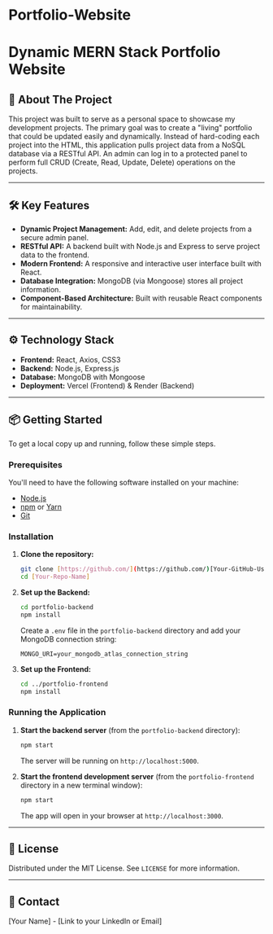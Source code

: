 # Portfolio-Website
# Dynamic MERN Stack Portfolio Website

## 🚀 About The Project

This project was built to serve as a personal space to showcase my development projects. The primary goal was to create a "living" portfolio that could be updated easily and dynamically. Instead of hard-coding each project into the HTML, this application pulls project data from a NoSQL database via a RESTful API. An admin can log in to a protected panel to perform full CRUD (Create, Read, Update, Delete) operations on the projects.

---

## 🛠️ Key Features

* **Dynamic Project Management:** Add, edit, and delete projects from a secure admin panel.
* **RESTful API:** A backend built with Node.js and Express to serve project data to the frontend.
* **Modern Frontend:** A responsive and interactive user interface built with React.
* **Database Integration:** MongoDB (via Mongoose) stores all project information.
* **Component-Based Architecture:** Built with reusable React components for maintainability.

---

## ⚙️ Technology Stack

* **Frontend:** React, Axios, CSS3
* **Backend:** Node.js, Express.js
* **Database:** MongoDB with Mongoose
* **Deployment:** Vercel (Frontend) & Render (Backend)

---

## 📦 Getting Started

To get a local copy up and running, follow these simple steps.

### Prerequisites

You'll need to have the following software installed on your machine:
* [Node.js](https://nodejs.org/en/download/)
* [npm](https://www.npmjs.com/get-npm) or [Yarn](https://yarnpkg.com/getting-started/install)
* [Git](https://git-scm.com/downloads)

### Installation

1.  **Clone the repository:**
    ```sh
    git clone [https://github.com/](https://github.com/)[Your-GitHub-Username]/[Your-Repo-Name].git
    cd [Your-Repo-Name]
    ```

2.  **Set up the Backend:**
    ```sh
    cd portfolio-backend
    npm install
    ```
    Create a `.env` file in the `portfolio-backend` directory and add your MongoDB connection string:
    ```
    MONGO_URI=your_mongodb_atlas_connection_string
    ```

3.  **Set up the Frontend:**
    ```sh
    cd ../portfolio-frontend
    npm install
    ```

### Running the Application

1.  **Start the backend server** (from the `portfolio-backend` directory):
    ```sh
    npm start
    ```
    The server will be running on `http://localhost:5000`.

2.  **Start the frontend development server** (from the `portfolio-frontend` directory in a new terminal window):
    ```sh
    npm start
    ```
    The app will open in your browser at `http://localhost:3000`.

---

## 📄 License

Distributed under the MIT License. See `LICENSE` for more information.

---

## 📧 Contact

[Your Name] - [Link to your LinkedIn or Email]

